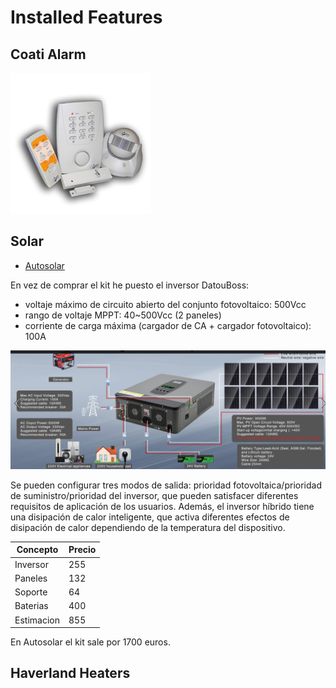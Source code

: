 # Installed Features

## Coati Alarm
![alarm](COATI_12524.jpg)

## Solar

- [Autosolar](https://autosolar.es/kit-solar-aislada/kit-solar-casa-campo-3000w-24v-6400whdia)

En vez de comprar el kit he puesto el inversor DatouBoss:

- voltaje máximo de circuito abierto del conjunto fotovoltaico: 500Vcc
- rango de voltaje MPPT: 40~500Vcc (2 paneles)
- corriente de carga máxima (cargador de CA + cargador fotovoltaico): 100A

![solar](DATOUBOSS.png)

Se pueden configurar tres modos de salida: prioridad fotovoltaica/prioridad de suministro/prioridad del inversor, que pueden satisfacer diferentes requisitos de aplicación de los usuarios. Además, el inversor híbrido tiene una disipación de calor inteligente, que activa diferentes efectos de disipación de calor dependiendo de la temperatura del dispositivo. 

| Concepto | Precio |
| -------- | ------ |
| Inversor | 255
| Paneles | 132
| Soporte | 64
| Baterias | 400
| Estimacion | 855

En Autosolar el kit sale por 1700 euros.

## Haverland Heaters